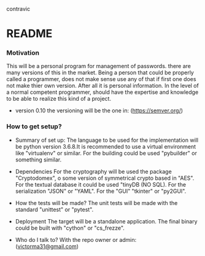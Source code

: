 contravic
# README #

### Motivation ###
This will be a personal program for management of passwords. there are many versions of this in the market. Being a person that could be properly called a programmer, does not make sense use any of that if first one does not make thier own version. After all it is personal information. In the level of a normal competent programmer, should have the expertise and knowledge to be able to realize this kind of a project.

* version 0.10
the versioning will be the one in:
(https://semver.org/)

### How to get setup? ###

* Summary of set up:
The language to be used for the implementation will be python version 3.6.8.It is recommended to use a virtual environment like "virtualenv" or similar.
For the building could be used "pybuilder" or something similar.

* Dependencies
For the cryptography will be used the package "Cryptodomex", o some version of symmetrical crypto based in "AES". For the textual database it could be used "tinyDB (NO SQL). For the serialization "JSON" or "YAML". For the "GUI" "tkinter" or "py2GUI".

* How the tests will be made?
The unit tests will be made with the standard "unittest" or "pytest".

* Deployment
The target will be a standalone application. The final binary could be built with "cython" or "cs_frezze".

* Who do I talk to?
With the repo owner or admin:
(victorma31@gmail.com)
